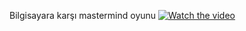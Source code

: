 Bilgisayara karşı mastermind oyunu
[![Watch the video](https://img.youtube.com/vi/l4-2nDSLbyw/maxresdefault.jpg)](https://youtu.be/G9zij6kW2Pk)
